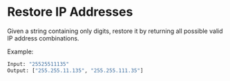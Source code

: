 # Restore IP Addresses

Given a string containing only digits, restore it by returning all possible valid IP address combinations.

Example:

```bash
Input: "25525511135"
Output: ["255.255.11.135", "255.255.111.35"]
```
